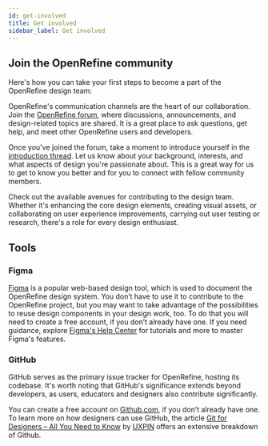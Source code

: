 ```yaml
---
id: get-involved
title: Get involved
sidebar_label: Get involved
---
```


## Join the OpenRefine community

Here's how you can take your first steps to become a part of the OpenRefine design team:

OpenRefine's communication channels are the heart of our collaboration. Join the [OpenRefine forum](https://forum.openrefine.org/), where discussions, announcements, and design-related topics are shared. It is a great place to ask questions, get help, and meet other OpenRefine users and developers.

Once you've joined the forum, take a moment to introduce yourself in the [introduction thread](https://forum.openrefine.org/t/introductions-thread/69). Let us know about your background, interests, and what aspects of design you're passionate about. This is a great way for us to get to know you better and for you to connect with fellow community members.

Check out the available avenues for contributing to the design team. Whether it's enhancing the core design elements, creating visual assets, or collaborating on user experience improvements, carrying out user testing or research, there's a role for every design enthusiast.
 
## Tools
### Figma
[Figma](https://www.figma.com/) is a popular web-based design tool, which is used to document the OpenRefine design system. You don’t have to use it to contribute to the OpenRefine project, but you may want to take advantage of the possibilities to reuse design components in your design work, too. To do that you will need to create a free account, if you don’t already have one. If you need guidance, explore [Figma's Help Center](https://help.figma.com/hc/en-us) for tutorials and more to master Figma's features.

### GitHub
GitHub serves as the primary issue tracker for OpenRefine, hosting its codebase. It's worth noting that GitHub's significance extends beyond developers, as users, educators and designers also contribute significantly. 

You can create a free account on [Github.com](https://github.com), if you don’t already have one.
To learn more on how designers can use GitHub, the article  [Git for Designers – All You Need to Know](https://www.uxpin.com/studio/blog/git-for-designers/) by [UXPIN](https://www.uxpin.com/studio/) offers an extensive breakdown of Github.
